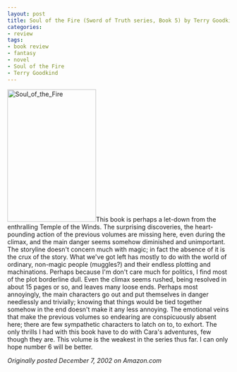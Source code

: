 ```yaml
---
layout: post
title: Soul of the Fire (Sword of Truth series, Book 5) by Terry Goodkind
categories:
- review
tags:
- book review
- fantasy
- novel
- Soul of the Fire
- Terry Goodkind
---
```

<img class="pull-left" title="Soul_of_the_Fire" src="https://dl.dropboxusercontent.com/u/52804626/images/Soul_of_the_Fire-201x300.jpg" width="201" height="300" />This book is perhaps a let-down from the enthralling Temple of the Winds. The surprising discoveries, the heart-pounding action of the previous volumes are missing here, even during the climax, and the main danger seems somehow diminished and unimportant. The storyline doesn't concern much with magic; in fact the absence of it is the crux of the story. What we've got left has mostly to do with the world of ordinary, non-magic people (muggles?) and their endless plotting and machinations. Perhaps because I'm don't care much for politics, I find most of the plot borderline dull. Even the climax seems rushed, being resolved in about 15 pages or so, and leaves many loose ends. Perhaps most annoyingly, the main characters go out and put themselves in danger needlessly and trivially; knowing that things would be tied together somehow in the end doesn't make it any less annoying. The emotional veins that make the previous volumes so endearing are conspicuously absent here; there are few sympathetic characters to latch on to, to exhort. The only thrills I had with this book have to do with Cara's adventures, few though they are. This volume is the weakest in the series thus far. I can only hope number 6 will be better.

*Originally posted December 7, 2002 on Amazon.com*

